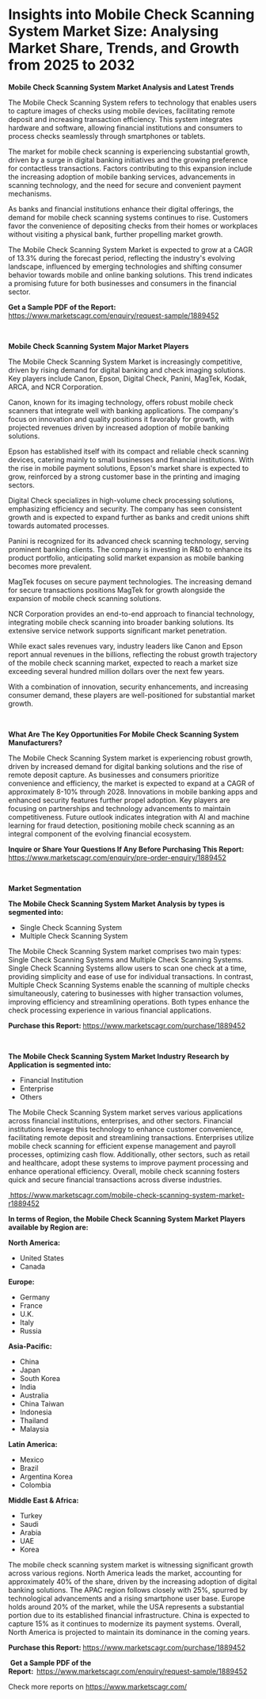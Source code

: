 <p><h1>Insights into Mobile Check Scanning System Market Size: Analysing Market Share, Trends, and Growth from 2025 to 2032</h1></p><p><strong>Mobile Check Scanning System Market Analysis and Latest Trends</strong></p>
<p><p>The Mobile Check Scanning System refers to technology that enables users to capture images of checks using mobile devices, facilitating remote deposit and increasing transaction efficiency. This system integrates hardware and software, allowing financial institutions and consumers to process checks seamlessly through smartphones or tablets. </p><p>The market for mobile check scanning is experiencing substantial growth, driven by a surge in digital banking initiatives and the growing preference for contactless transactions. Factors contributing to this expansion include the increasing adoption of mobile banking services, advancements in scanning technology, and the need for secure and convenient payment mechanisms. </p><p>As banks and financial institutions enhance their digital offerings, the demand for mobile check scanning systems continues to rise. Customers favor the convenience of depositing checks from their homes or workplaces without visiting a physical bank, further propelling market growth. </p><p>The Mobile Check Scanning System Market is expected to grow at a CAGR of 13.3% during the forecast period, reflecting the industry's evolving landscape, influenced by emerging technologies and shifting consumer behavior towards mobile and online banking solutions. This trend indicates a promising future for both businesses and consumers in the financial sector.</p></p>
<p><strong>Get a Sample PDF of the Report:&nbsp;</strong> <a href="https://www.marketscagr.com/enquiry/request-sample/1889452?utm_campaign=1944&utm_medium=2&utm_source=Github&utm_content=ia&utm_term=14012025&utm_id=mobile-check-scanning-system">https://www.marketscagr.com/enquiry/request-sample/1889452</a></p>
<p>&nbsp;</p>
<p><strong>Mobile Check Scanning System Major Market Players</strong></p>
<p><p>The Mobile Check Scanning System Market is increasingly competitive, driven by rising demand for digital banking and check imaging solutions. Key players include Canon, Epson, Digital Check, Panini, MagTek, Kodak, ARCA, and NCR Corporation.</p><p>Canon, known for its imaging technology, offers robust mobile check scanners that integrate well with banking applications. The company's focus on innovation and quality positions it favorably for growth, with projected revenues driven by increased adoption of mobile banking solutions.</p><p>Epson has established itself with its compact and reliable check scanning devices, catering mainly to small businesses and financial institutions. With the rise in mobile payment solutions, Epson's market share is expected to grow, reinforced by a strong customer base in the printing and imaging sectors.</p><p>Digital Check specializes in high-volume check processing solutions, emphasizing efficiency and security. The company has seen consistent growth and is expected to expand further as banks and credit unions shift towards automated processes. </p><p>Panini is recognized for its advanced check scanning technology, serving prominent banking clients. The company is investing in R&D to enhance its product portfolio, anticipating solid market expansion as mobile banking becomes more prevalent.</p><p>MagTek focuses on secure payment technologies. The increasing demand for secure transactions positions MagTek for growth alongside the expansion of mobile check scanning solutions.</p><p>NCR Corporation provides an end-to-end approach to financial technology, integrating mobile check scanning into broader banking solutions. Its extensive service network supports significant market penetration.</p><p>While exact sales revenues vary, industry leaders like Canon and Epson report annual revenues in the billions, reflecting the robust growth trajectory of the mobile check scanning market, expected to reach a market size exceeding several hundred million dollars over the next few years. </p><p>With a combination of innovation, security enhancements, and increasing consumer demand, these players are well-positioned for substantial market growth.</p></p>
<p>&nbsp;</p>
<p><strong>What Are The Key Opportunities For Mobile Check Scanning System Manufacturers?</strong></p>
<p><p>The Mobile Check Scanning System market is experiencing robust growth, driven by increased demand for digital banking solutions and the rise of remote deposit capture. As businesses and consumers prioritize convenience and efficiency, the market is expected to expand at a CAGR of approximately 8-10% through 2028. Innovations in mobile banking apps and enhanced security features further propel adoption. Key players are focusing on partnerships and technology advancements to maintain competitiveness. Future outlook indicates integration with AI and machine learning for fraud detection, positioning mobile check scanning as an integral component of the evolving financial ecosystem.</p></p>
<p><strong>Inquire or Share Your Questions If Any Before Purchasing This Report:</strong> <a href="https://www.marketscagr.com/enquiry/pre-order-enquiry/1889452?utm_campaign=1944&utm_medium=2&utm_source=Github&utm_content=ia&utm_term=14012025&utm_id=mobile-check-scanning-system">https://www.marketscagr.com/enquiry/pre-order-enquiry/1889452</a></p>
<p>&nbsp;</p>
<p><strong>Market Segmentation</strong></p>
<p><strong>The Mobile Check Scanning System Market Analysis by types is segmented into:</strong></p>
<p><ul><li>Single Check Scanning System</li><li>Multiple Check Scanning System</li></ul></p>
<p><p>The Mobile Check Scanning System market comprises two main types: Single Check Scanning Systems and Multiple Check Scanning Systems. Single Check Scanning Systems allow users to scan one check at a time, providing simplicity and ease of use for individual transactions. In contrast, Multiple Check Scanning Systems enable the scanning of multiple checks simultaneously, catering to businesses with higher transaction volumes, improving efficiency and streamlining operations. Both types enhance the check processing experience in various financial applications.</p></p>
<p><strong>Purchase this Report:&nbsp;</strong><a href="https://www.marketscagr.com/purchase/1889452?utm_campaign=1944&utm_medium=2&utm_source=Github&utm_content=ia&utm_term=14012025&utm_id=mobile-check-scanning-system">https://www.marketscagr.com/purchase/1889452</a></p>
<p>&nbsp;</p>
<p><strong>The Mobile Check Scanning System Market Industry Research by Application is segmented into:</strong></p>
<p><ul><li>Financial Institution</li><li>Enterprise</li><li>Others</li></ul></p>
<p><p>The Mobile Check Scanning System market serves various applications across financial institutions, enterprises, and other sectors. Financial institutions leverage this technology to enhance customer convenience, facilitating remote deposit and streamlining transactions. Enterprises utilize mobile check scanning for efficient expense management and payroll processes, optimizing cash flow. Additionally, other sectors, such as retail and healthcare, adopt these systems to improve payment processing and enhance operational efficiency. Overall, mobile check scanning fosters quick and secure financial transactions across diverse industries.</p></p>
<p><a href="https://www.marketscagr.com/mobile-check-scanning-system-market-r1889452?utm_campaign=1944&utm_medium=2&utm_source=Github&utm_content=ia&utm_term=14012025&utm_id=mobile-check-scanning-system">&nbsp;https://www.marketscagr.com/mobile-check-scanning-system-market-r1889452</a></p>
<p><strong>In terms of Region, the Mobile Check Scanning System Market Players available by Region are:</strong></p>
<p>
    <p> <strong> North America: </strong>
        <ul>
            <li>United States</li>
            <li>Canada</li>
        </ul>
        </p> 
    <p> <strong> Europe: </strong>
        <ul>
            <li>Germany</li>
            <li>France</li>
            <li>U.K.</li>
            <li>Italy</li>
            <li>Russia</li>
        </ul>
        </p> 
    <p> <strong> Asia-Pacific: </strong>
        <ul>
            <li>China</li>
            <li>Japan</li>
            <li>South Korea</li>
            <li>India</li>
            <li>Australia</li>
            <li>China Taiwan</li>
            <li>Indonesia</li>
            <li>Thailand</li>
            <li>Malaysia</li>
        </ul>
        </p> 
    <p> <strong> Latin America: </strong>
        <ul>
            <li>Mexico</li>
            <li>Brazil</li>
            <li>Argentina Korea</li>
            <li>Colombia</li>
        </ul>
        </p> 
    <p> <strong> Middle East & Africa: </strong>
        <ul>
            <li>Turkey</li>
            <li>Saudi</li>
            <li>Arabia</li>
            <li>UAE</li>
            <li>Korea</li>
        </ul>
    </p>
    </p>
<p><p>The mobile check scanning system market is witnessing significant growth across various regions. North America leads the market, accounting for approximately 40% of the share, driven by the increasing adoption of digital banking solutions. The APAC region follows closely with 25%, spurred by technological advancements and a rising smartphone user base. Europe holds around 20% of the market, while the USA represents a substantial portion due to its established financial infrastructure. China is expected to capture 15% as it continues to modernize its payment systems. Overall, North America is projected to maintain its dominance in the coming years.</p></p>
<p><strong>Purchase this Report: </strong><a href="https://www.marketscagr.com/purchase/1889452?utm_campaign=1944&utm_medium=2&utm_source=Github&utm_content=ia&utm_term=14012025&utm_id=mobile-check-scanning-system">https://www.marketscagr.com/purchase/1889452</a></p>
<p>&nbsp;<strong>Get a Sample PDF of the Report:&nbsp;&nbsp;</strong><a href="https://www.marketscagr.com/enquiry/request-sample/1889452?utm_campaign=1944&utm_medium=2&utm_source=Github&utm_content=ia&utm_term=14012025&utm_id=mobile-check-scanning-system">https://www.marketscagr.com/enquiry/request-sample/1889452</a></p>
<p><strong></strong></p>
<p>Check more reports on <a href="https://www.marketscagr.com/?utm_campaign=1944&utm_medium=2&utm_source=Github&utm_content=ia&utm_term=14012025&utm_id=mobile-check-scanning-system">https://www.marketscagr.com/</a></p>